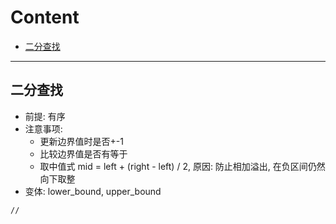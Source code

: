 # Content
- [二分查找](#二分查找)

---
## 二分查找
- 前提: 有序
- 注意事项: 
  - 更新边界值时是否+-1
  - 比较边界值是否有等于
  - 取中值式 mid = left + (right - left) / 2, 原因: 防止相加溢出, 在负区间仍然向下取整
- 变体: lower_bound, upper_bound

```
// 
```
